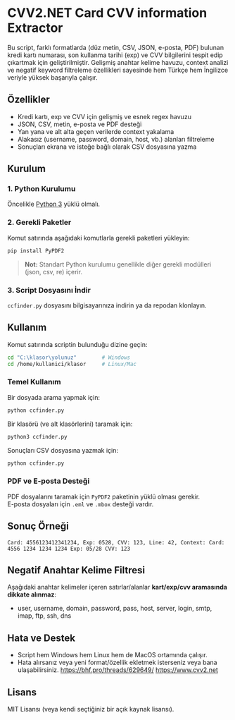 # CVV2.NET Card CVV information Extractor

Bu script, farklı formatlarda (düz metin, CSV, JSON, e-posta, PDF) bulunan kredi kartı numarası, son kullanma tarihi (exp) ve CVV bilgilerini tespit edip çıkartmak için geliştirilmiştir. Gelişmiş anahtar kelime havuzu, context analizi ve negatif keyword filtreleme özellikleri sayesinde hem Türkçe hem İngilizce veriyle yüksek başarıyla çalışır.

## Özellikler

- Kredi kartı, exp ve CVV için gelişmiş ve esnek regex havuzu
- JSON, CSV, metin, e-posta ve PDF desteği
- Yan yana ve alt alta geçen verilerde context yakalama
- Alakasız (username, password, domain, host, vb.) alanları filtreleme
- Sonuçları ekrana ve isteğe bağlı olarak CSV dosyasına yazma

## Kurulum

### 1. Python Kurulumu

Öncelikle [Python 3](https://www.python.org/downloads/) yüklü olmalı.

### 2. Gerekli Paketler

Komut satırında aşağıdaki komutlarla gerekli paketleri yükleyin:

```bash
pip install PyPDF2
```

> **Not:** Standart Python kurulumu genellikle diğer gerekli modülleri (json, csv, re) içerir.

### 3. Script Dosyasını İndir

`ccfinder.py` dosyasını bilgisayarınıza indirin ya da repodan klonlayın.

## Kullanım

Komut satırında scriptin bulunduğu dizine geçin:

```bash
cd "C:\klasor\yolunuz"        # Windows
cd /home/kullanici/klasor     # Linux/Mac
```

### Temel Kullanım

Bir dosyada arama yapmak için:

```bash
python ccfinder.py
```

Bir klasörü (ve alt klasörlerini) taramak için:

```bash
python3 ccfinder.py
```

Sonuçları CSV dosyasına yazmak için:

```bash
python ccfinder.py
```

### PDF ve E-posta Desteği

PDF dosyalarını taramak için `PyPDF2` paketinin yüklü olması gerekir.  
E-posta dosyaları için `.eml` ve `.mbox` desteği vardır.

## Sonuç Örneği

```
Card: 4556123412341234, Exp: 0528, CVV: 123, Line: 42, Context: Card: 4556 1234 1234 1234 Exp: 05/28 CVV: 123
```

## Negatif Anahtar Kelime Filtresi

Aşağıdaki anahtar kelimeler içeren satırlar/alanlar **kart/exp/cvv aramasında dikkate alınmaz**:
- user, username, domain, password, pass, host, server, login, smtp, imap, ftp, ssh, dns

## Hata ve Destek

- Script hem Windows hem Linux hem de MacOS ortamında çalışır.
- Hata alırsanız veya yeni format/özellik ekletmek isterseniz veya bana ulaşabilirsiniz.
https://bhf.pro/threads/629649/
https://www.cvv2.net
## Lisans

MIT Lisansı (veya kendi seçtiğiniz bir açık kaynak lisansı).
